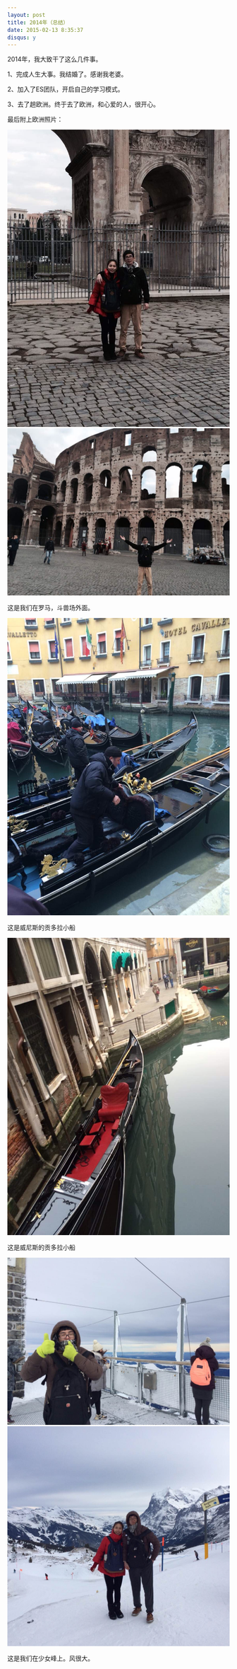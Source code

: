 ```yaml
---
layout: post
title: 2014年（总结）
date: 2015-02-13 8:35:37
disqus: y
---
```


2014年，我大致干了这么几件事。

1、完成人生大事。我结婚了。感谢我老婆。

2、加入了ES团队，开启自己的学习模式。

3、去了趟欧洲。终于去了欧洲，和心爱的人，很开心。


最后附上欧洲照片：

<img src="/images/europeTravel/rome01.JPG">

<img src="/images/europeTravel/rome02.JPG">

这是我们在罗马，斗兽场外面。


<img src="/images/europeTravel/venice01.JPG">

这是威尼斯的贡多拉小船

<img src="/images/europeTravel/venice02.JPG">

这是威尼斯的贡多拉小船

<img src="/images/europeTravel/shaonvfeng02.JPG">

<img src="/images/europeTravel/shaonvfeng01.JPG">

这是我们在少女峰上。风很大。
